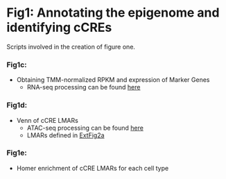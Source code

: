 # Fig1: Annotating the epigenome and identifying cCREs 
Scripts involved in the creation of figure one.

### Fig1c: 
- Obtaining TMM-normalized RPKM and expression of Marker Genes
    - RNA-seq processing can be found [here](../DataProcessing/RNA-seq)
### Fig1d:
- Venn of cCRE LMARs
    - ATAC-seq processing can be found [here](../DataProcessing/ATAC-seq)
    - LMARs defined in [ExtFig2a](../ExtFig/ExtFig2/ExtFig2a)
### Fig1e:
- Homer enrichment of cCRE LMARs for each cell type
